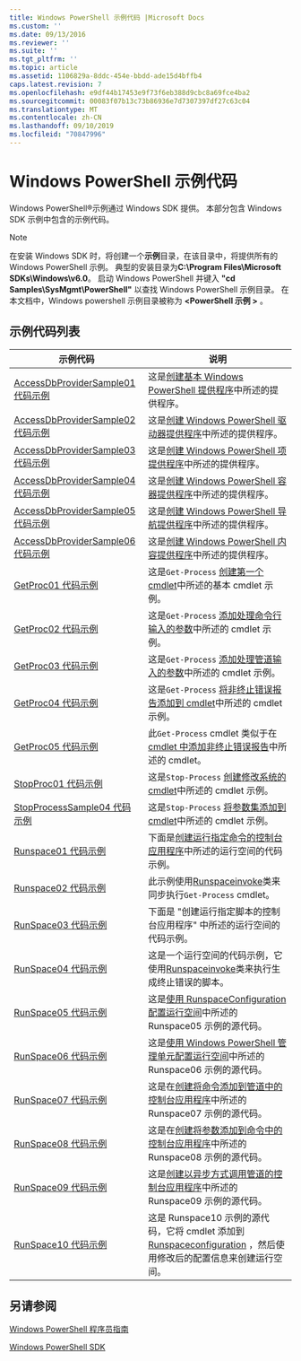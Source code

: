 ```yaml
---
title: Windows PowerShell 示例代码 |Microsoft Docs
ms.custom: ''
ms.date: 09/13/2016
ms.reviewer: ''
ms.suite: ''
ms.tgt_pltfrm: ''
ms.topic: article
ms.assetid: 1106829a-8ddc-454e-bbdd-ade15d4bffb4
caps.latest.revision: 7
ms.openlocfilehash: e9df44b17453e9f73f6eb388d9cbc8a69fce4ba2
ms.sourcegitcommit: 00083f07b13c73b86936e7d7307397df27c63c04
ms.translationtype: MT
ms.contentlocale: zh-CN
ms.lasthandoff: 09/10/2019
ms.locfileid: "70847996"
---
```

# <a name="windows-powershell-sample-code"></a>Windows PowerShell 示例代码

Windows PowerShell®示例通过 Windows SDK 提供。 本部分包含 Windows SDK 示例中包含的示例代码。

> [!NOTE]
> 在安装 Windows SDK 时，将创建一个**示例**目录，在该目录中，将提供所有的 Windows PowerShell 示例。 典型的安装目录为**C:\Program Files\Microsoft SDKs\Windows\v6.0**。
> 启动 Windows PowerShell 并键入 **"cd Samples\SysMgmt\PowerShell"** 以查找 Windows PowerShell 示例目录。 在本文档中，Windows powershell 示例目录被称为 **\<PowerShell 示例 >** 。

## <a name="sample-code-listing"></a>示例代码列表

|示例代码|说明|
|-----------------|-----------------|
|[AccessDbProviderSample01 代码示例](./accessdbprovidersample01-code-sample.md)|这是[创建基本 Windows PowerShell 提供程序](./creating-a-basic-windows-powershell-provider.md)中所述的提供程序。|
|[AccessDbProviderSample02 代码示例](./accessdbprovidersample02-code-sample.md)|这是[创建 Windows PowerShell 驱动器提供程序](./creating-a-windows-powershell-drive-provider.md)中所述的提供程序。|
|[AccessDbProviderSample03 代码示例](./accessdbprovidersample03-code-sample.md)|这是[创建 Windows PowerShell 项提供程序](./creating-a-windows-powershell-item-provider.md)中所述的提供程序。|
|[AccessDbProviderSample04 代码示例](./accessdbprovidersample04-code-sample.md)|这是[创建 Windows PowerShell 容器提供程序](./creating-a-windows-powershell-container-provider.md)中所述的提供程序。|
|[AccessDbProviderSample05 代码示例](./accessdbprovidersample05-code-sample.md)|这是[创建 Windows PowerShell 导航提供程序](./creating-a-windows-powershell-navigation-provider.md)中所述的提供程序。|
|[AccessDbProviderSample06 代码示例](./accessdbprovidersample06-code-sample.md)|这是[创建 Windows PowerShell 内容提供程序](./creating-a-windows-powershell-content-provider.md)中所述的提供程序。|
|[GetProc01 代码示例](./getproc01-code-samples.md)|这是`Get-Process` [创建第一个 cmdlet](../cmdlet/creating-a-cmdlet-without-parameters.md)中所述的基本 cmdlet 示例。|
|[GetProc02 代码示例](./getproc02-code-samples.md)|这是`Get-Process` [添加处理命令行输入的参数](../cmdlet/adding-parameters-that-process-command-line-input.md)中所述的 cmdlet 示例。|
|[GetProc03 代码示例](./getproc03-code-samples.md)|这是`Get-Process` [添加处理管道输入的参数](../cmdlet/adding-parameters-that-process-pipeline-input.md)中所述的 cmdlet 示例。|
|[GetProc04 代码示例](./getproc04-code-samples.md)|这是`Get-Process` [将非终止错误报告添加到 cmdlet](../cmdlet/adding-non-terminating-error-reporting-to-your-cmdlet.md)中所述的 cmdlet 示例。|
|[GetProc05 代码示例](./getproc05-code-samples.md)|此`Get-Process` cmdlet 类似于在[cmdlet 中添加非终止错误报告](../cmdlet/adding-non-terminating-error-reporting-to-your-cmdlet.md)中所述的 cmdlet。|
|[StopProc01 代码示例](./stopproc01-code-samples.md)|这是`Stop-Process` [创建修改系统的 cmdlet](../cmdlet/creating-a-cmdlet-that-modifies-the-system.md)中所述的 cmdlet 示例。|
|[StopProcessSample04 代码示例](./stopprocesssample04-code-samples.md)|这是`Stop-Process` [将参数集添加到 cmdlet](../cmdlet/adding-parameter-sets-to-a-cmdlet.md)中所述的 cmdlet 示例。|
|[Runspace01 代码示例](./runspace01-code-samples.md)|下面是[创建运行指定命令的控制台应用程序](/dotnet/csharp/programming-guide/inside-a-program/hello-world-your-first-program)中所述的运行空间的代码示例。|
|[Runspace02 代码示例](./runspace02-code-samples.md)|此示例使用[Runspaceinvoke](/dotnet/api/System.Management.Automation.RunspaceInvoke)类来同步执行`Get-Process` cmdlet。|
|[RunSpace03 代码示例](./runspace03-code-samples.md)|下面是 "创建运行指定脚本的控制台应用程序" 中所述的运行空间的代码示例。|
|[RunSpace04 代码示例](./runspace04-code-samples.md)|这是一个运行空间的代码示例，它使用[Runspaceinvoke](/dotnet/api/System.Management.Automation.RunspaceInvoke)类来执行生成终止错误的脚本。|
|[RunSpace05 代码示例](./runspace05-code-sample.md)|这是[使用 RunspaceConfiguration 配置运行空间](https://msdn.microsoft.com/en-us/42681d19-2d05-4975-befd-afb1990e79b2)中所述的 Runspace05 示例的源代码。|
|[RunSpace06 代码示例](./runspace06-code-sample.md)|这是[使用 Windows PowerShell 管理单元配置运行空间](https://msdn.microsoft.com/en-us/a7289ee8-9732-49ee-91c7-d533e9538b83)中所述的 Runspace06 示例的源代码。|
|[RunSpace07 代码示例](./runspace07-code-sample.md)|这是在[创建将命令添加到管道中的控制台应用程序](https://msdn.microsoft.com/en-us/01eb7808-e97b-4905-80be-9e2fa38c262e)中所述的 Runspace07 示例的源代码。|
|[RunSpace08 代码示例](./runspace08-code-sample.md)|这是在[创建将参数添加到命令中的控制台应用程序](https://msdn.microsoft.com/en-us/848b2b46-60f1-4a86-b448-cfc7c0cccfba)中所述的 Runspace08 示例的源代码。|
|[RunSpace09 代码示例](./runspace09-code-sample.md)|这是[创建以异步方式调用管道的控制台应用程序](https://msdn.microsoft.com/en-us/198c1c94-2a06-457e-93ce-c0d910618e47)中所述的 Runspace09 示例的源代码。|
|[RunSpace10 代码示例](./runspace10-code-sample.md)|这是 Runspace10 示例的源代码，它将 cmdlet 添加到[Runspaceconfiguration](/dotnet/api/System.Management.Automation.Runspaces.RunspaceConfiguration) ，然后使用修改后的配置信息来创建运行空间。|

## <a name="see-also"></a>另请参阅

[Windows PowerShell 程序员指南](./windows-powershell-programmer-s-guide.md)

[Windows PowerShell SDK](../windows-powershell-reference.md)